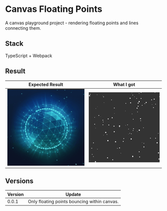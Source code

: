 # Canvas Floating Points

A canvas playground project - rendering floating points and lines connecting them.

## Stack
TypeScript + Webpack

## Result
Expected Result | What I got
---|---
![Expected Result](./screenshots/expected.gif)|![What I got](./screenshots/demo.gif)


## Versions

Version | Update
---|---
0.0.1 | Only floating points bouncing within canvas.